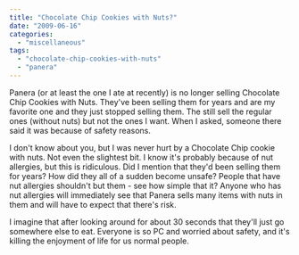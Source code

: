 ```yaml
---
title: "Chocolate Chip Cookies with Nuts?"
date: "2009-06-16"
categories: 
  - "miscellaneous"
tags: 
  - "chocolate-chip-cookies-with-nuts"
  - "panera"
---
```


Panera (or at least the one I ate at recently) is no longer selling Chocolate Chip Cookies with Nuts. They've been selling them for years and are my favorite one and they just stopped selling them. The still sell the regular ones (without nuts) but not the ones I want. When I asked, someone there said it was because of safety reasons.  

I don't know about you, but I was never hurt by a Chocolate Chip cookie with nuts. Not even the slightest bit. I know it's probably because of nut allergies, but this is ridiculous. Did I mention that they'd been selling them for years? How did they all of a sudden become unsafe? People that have nut allergies shouldn't but them - see how simple that it? Anyone who has nut allergies will immediately see that Panera sells many items with nuts in them and will have to expect that there's risk.  

I imagine that after looking around for about 30 seconds that they'll just go somewhere else to eat. Everyone is so PC and worried about safety, and it's killing the enjoyment of life for us normal people.
